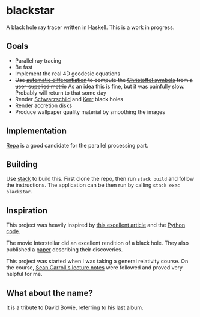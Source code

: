 # blackstar
A black hole ray tracer written in Haskell. This is a work in progress.

## Goals
* Parallel ray tracing
* Be fast
* Implement the real 4D geodesic equations
* ~~Use [automatic differentiation](https://en.wikipedia.org/wiki/Automatic_differentiation) to compute the [Christoffel symbols](https://en.wikipedia.org/wiki/Levi-Civita_connection#Christoffel_symbols) from a user-supplied metric~~ As an idea this is fine, but it was painfully slow. Probably will return to that some day
* Render [Schwarzschild](https://en.wikipedia.org/wiki/Schwarzschild_metric) and [Kerr](https://en.wikipedia.org/wiki/Kerr_metric) black holes
* Render accretion disks
* Produce wallpaper quality material by smoothing the images

## Implementation
[Repa](https://hackage.haskell.org/package/repa) is a good candidate for the parallel processing part.

## Building
Use [stack](http://docs.haskellstack.org/en/stable/README/) to build this. First clone the repo, then run `stack build` and follow the instructions. The application can be then run by calling `stack exec blackstar`.

## Inspiration
This project was heavily inspired by [this excellent article](http://rantonels.github.io/starless/) and the [Python code](http://github.com/rantonels/starless).

The movie Interstellar did an excellent rendition of a black hole. They also published a [paper](http://iopscience.iop.org/article/10.1088/0264-9381/32/6/065001) describing their discoveries.

This project was started when I was taking a general relativity course. On the course, [Sean Carroll's lecture notes](http://arxiv.org/pdf/gr-qc/9712019.pdf) were followed and proved very helpful for me.

## What about the name?
It is a tribute to David Bowie, referring to his last album.
